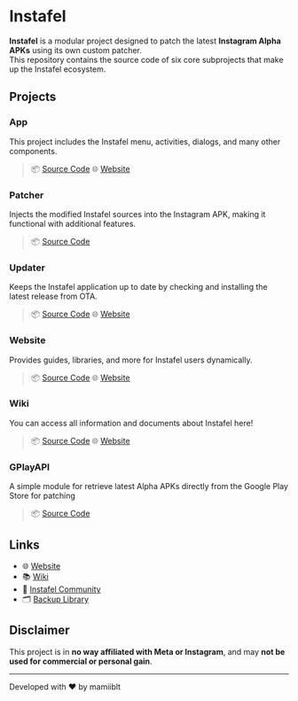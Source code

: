 # Instafel

**Instafel** is a modular project designed to patch the latest **Instagram Alpha APKs** using its own custom patcher.  
This repository contains the source code of six core subprojects that make up the Instafel ecosystem.

## Projects

### App

This project includes the Instafel menu, activities, dialogs, and many other components.

> 📦 [Source Code](https://github.com/mamiiblt/instafel/tree/main/app)
> 🌐 [Website](https://instafel.app)

### Patcher

Injects the modified Instafel sources into the Instagram APK, making it functional with additional features.

> 📦 [Source Code](https://github.com/mamiiblt/instafel/tree/main/patcher)

### Updater

Keeps the Instafel application up to date by checking and installing the latest release from OTA.

> 📦 [Source Code](https://github.com/mamiiblt/instafel/tree/main/updater)
> 🌐 [Website](https://instafel.app/about_updater)

### Website

Provides guides, libraries, and more for Instafel users dynamically.

> 📦 [Source Code](https://github.com/mamiiblt/instafel/tree/main/website)
> 🌐 [Website](https://instafel.app)

### Wiki

You can access all information and documents about Instafel here!

> 📦 [Source Code](https://github.com/mamiiblt/instafel/tree/main/wiki)
> 🌐 [Website](https://instafel.app/wiki)

### GPlayAPI

A simple module for retrieve latest Alpha APKs directly from the Google Play Store for patching

> 📦 [Source Code](https://github.com/mamiiblt/instafel/tree/main/gplayapi)

## Links

- 🌐 [Website](https://instafel.app)
- 📚 [Wiki](https://wiki.instafel.app)
- 💬 [Instafel Community](https://t.me/instafel)
- 🗂️ [Backup Library](https://instafel.app/library/backup)

## Disclaimer

This project is in **no way affiliated with Meta or Instagram**, and may **not be used for commercial or personal gain**.

---

Developed with ❤️ by mamiiblt
